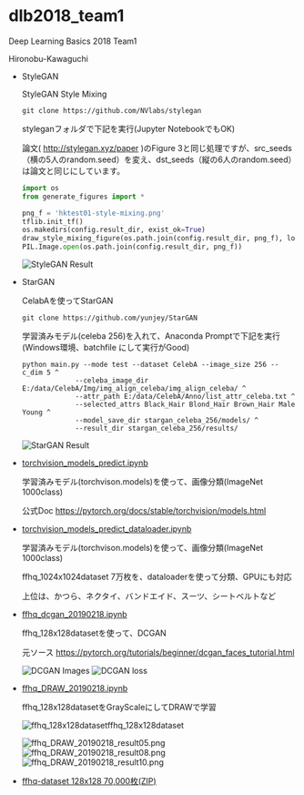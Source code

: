 # dlb2018_team1
Deep Learning Basics 2018 Team1

Hironobu-Kawaguchi

- StyleGAN

    StyleGAN Style Mixing

    ```
    git clone https://github.com/NVlabs/stylegan
    ```

    styleganフォルダで下記を実行(Jupyter NotebookでもOK)

    論文( http://stylegan.xyz/paper )のFigure 3と同じ処理ですが、src_seeds（横の5人のrandom.seed）を変え、dst_seeds（縦の6人のrandom.seed）は論文と同じにしています。

    ``` python
    import os
    from generate_figures import *

    png_f = 'hktest01-style-mixing.png'
    tflib.init_tf()
    os.makedirs(config.result_dir, exist_ok=True)
    draw_style_mixing_figure(os.path.join(config.result_dir, png_f), load_Gs(url_ffhq), w=1024, h=1024, src_seeds=[5,1967,1555,91,388], dst_seeds=[888,829,1898,1733,1614,845], style_ranges=[range(0,4)]*3+[range(4,8)]*2+[range(8,18)])
    PIL.Image.open(os.path.join(config.result_dir, png_f))
    ```

    ![StyleGAN Result](image/hktest01-style-mixing.png)

- StarGAN

    CelabAを使ってStarGAN

    ```
    git clone https://github.com/yunjey/StarGAN
    ```

    学習済みモデル(celeba 256)を入れて、Anaconda Promptで下記を実行(Windows環境、batchfile にして実行がGood)  
    ```
    python main.py --mode test --dataset CelebA --image_size 256 --c_dim 5 ^
                 --celeba_image_dir E:/data/CelebA/Img/img_align_celeba/img_align_celeba/ ^
                 --attr_path E:/data/CelebA/Anno/list_attr_celeba.txt ^
                 --selected_attrs Black_Hair Blond_Hair Brown_Hair Male Young ^
                 --model_save_dir stargan_celeba_256/models/ ^
                 --result_dir stargan_celeba_256/results/
    ```

    ![StarGAN Result](image/hkstargan-1-images.jpg)

- [torchvision_models_predict.ipynb](torchvision_models_predict.ipynb)

    学習済みモデル(torchvison.models)を使って、画像分類(ImageNet 1000class)

    公式Doc https://pytorch.org/docs/stable/torchvision/models.html

- [torchvision_models_predict_dataloader.ipynb](torchvision_models_predict_dataloader.ipynb)

    学習済みモデル(torchvison.models)を使って、画像分類(ImageNet 1000class)

    ffhq_1024x1024dataset 7万枚を、dataloaderを使って分類、GPUにも対応

    上位は、かつら、ネクタイ、バンドエイド、スーツ、シートベルトなど

- [ffhq_dcgan_20190218.ipynb](ffhq_dcgan_20190218.ipynb)

    ffhq_128x128datasetを使って、DCGAN

    元ソース https://pytorch.org/tutorials/beginner/dcgan_faces_tutorial.html

    ![DCGAN Images](image/ffhq_dcgan.png)
    ![DCGAN loss](image/ffhq_dcgan_loss.png)

- [ffhq_DRAW_20190218.ipynb](ffhq_DRAW_20190218.ipynb)

    ffhq_128x128datasetをGrayScaleにしてDRAWで学習

    ![ffhq_128x128dataset](image/ffhq_DRAW_20190218_original.png)ffhq_128x128dataset

    ![ffhq_DRAW_20190218_result05.png](image/ffhq_DRAW_20190218_result05.png)       ![ffhq_DRAW_20190218_result08.png](image/ffhq_DRAW_20190218_result08.png)
        ![ffhq_DRAW_20190218_result10.png](image/ffhq_DRAW_20190218_result10.png)

- [ffhq-dataset 128x128 70,000枚(ZIP)](https://1drv.ms/u/s!AvHteFLdGh-Dk6ADkTBKk1ngn7unDw)
